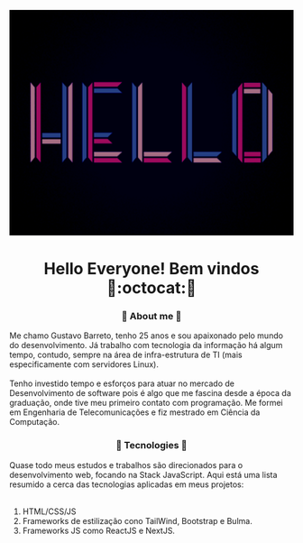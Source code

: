 <p align='center'>
  <img height='400px' width='600px' src='hello.gif' />
</p>

<h1 align='center'>Hello Everyone! Bem vindos 👋:octocat:👋</h1>

<h3 align='center'>🔭 About me 🔭</h3>
<p>Me chamo Gustavo Barreto, tenho 25 anos e sou apaixonado pelo mundo do desenvolvimento. Já trabalho com tecnologia da informação há algum tempo, contudo, sempre na área de infra-estrutura de TI (mais especificamente com servidores Linux). <br/><br/> Tenho investido tempo e esforços para atuar no mercado de Desenvolvimento de software pois é algo que me fascina desde a época da graduação, onde tive meu primeiro contato com programação. Me formei em Engenharia de Telecomunicações e fiz mestrado em Ciência da Computação.</p>

<h3 align='center'>🌱 Tecnologies 🌱</h3>
<p>Quase todo meus estudos e trabalhos são direcionados para o desenvolvimento web, focando na Stack JavaScript. Aqui está uma lista resumido a cerca das tecnologias aplicadas em meus projetos: <br/><br/></p>
<ol>
  <li>HTML/CSS/JS</li>
  <li>Frameworks de estilização cono TailWind, Bootstrap e Bulma.</li>
  <li>Frameworks JS como ReactJS e NextJS.</li>
</ol> 
<!--
**barretou/barretou** is a ✨ _special_ ✨ repository because its `README.md` (this file) appears on your GitHub profile.

Here are some ideas to get you started:

-  🤔I’m currently working on ...
-  I’m currently learning ...
- 👯 I’m looking to collaborate on ...
-  I’m looking for help with ...
- 💬 Ask me about ...
- 📫 How to reach me: ...
-  Pronouns: ...
- ⚡ Fun fact: ...
-->
